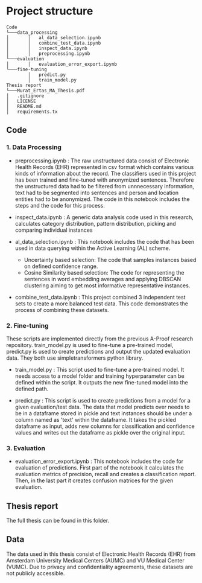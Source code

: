 
# Project structure

```
Code
└───data_processing
│       │   al_data_selection.ipynb
│       │   combine_test_data.ipynb
│       │   inspect_data.ipynb
│       │   preprocessing.ipynb
└───evaluation
│       │   evaluation_error_export.ipynb
└───fine-tuning
        │   predict.py
        │   train_model.py
Thesis report
└───Murat_Ertas_MA_Thesis.pdf
│   .gitignore
│   LICENSE
│   README.md
│   requirements.tx
```

## Code
### 1. Data Processing
- preprocessing.ipynb :
The raw unstructured data consist of Electronic Health Records (EHR) represented in csv format which contains various kinds of information about the record. The classifiers used in this project has been trained and fine-tuned with anonymized sentences. Therefore the unstructured data had to be filtered from unnnecessary information, text had to be segmented into sentences and person and location entities had to be anonymized. The code in this notebook includes the steps and the code for this process.  
  

- inspect_data.ipynb :
A generic data analysis code used in this research, calculates category distribution, pattern distribution, picking and comparing individual instances 


- al_data_selection.ipynb : 
This notebook includes the code that has been used in data querying within the Active Learning (AL) scheme. 
  - Uncertainty based selection: The code that samples instances based on defined confidence range.
  - Cosine Similarity based selection: The code for representing the sentences in word embedding averages and applying DBSCAN clustering aiming to get most informative representative instances.


- combine_test_data.ipynb :
This project combined 3 independent test sets to create a more balanced test data. This code demonstrates the process of combining these datasets.
### 2. Fine-tuning
These scripts are implemented directly from the previous A-Proof research repository. train_model.py is used to fine-tune a pre-trained model, predict.py is used to create predictions and output the updated evaluation data. They both use simpletransformers python library. 

- train_model.py : This script used to fine-tune a pre-trained model. It needs access to a model folder and training hyperparameter can be defined within the script. It outputs the new fine-tuned model into the defined path.


- predict.py : This script is used to create predictions from a model for a given evaluation/test data. The data that model predicts over needs to be in a dataframe stored in pickle and text instances should be under a column named as 'text' within the dataframe. It takes the pickled dataframe as input, adds new columns for classification and confidence values and writes out the dataframe as pickle over the original input.
### 3. Evaluation
- evaluation_error_export.ipynb :
This notebook includes the code for evaluation of predictions. First part of the notebook it calculates the evaluation metrics of precision, recall and creates a classification report. Then, in the last part it creates confusion matrices for the given evaluation. 
## Thesis report

The full thesis can be found in this folder.

## Data 
The data used in this thesis consist of Electronic Health Records (EHR) from Amsterdam University Medical Centers (AUMC) and VU Medical Center (VUMC). Due to privacy and confidentiality agreements, these datasets are not publicly accessible.








